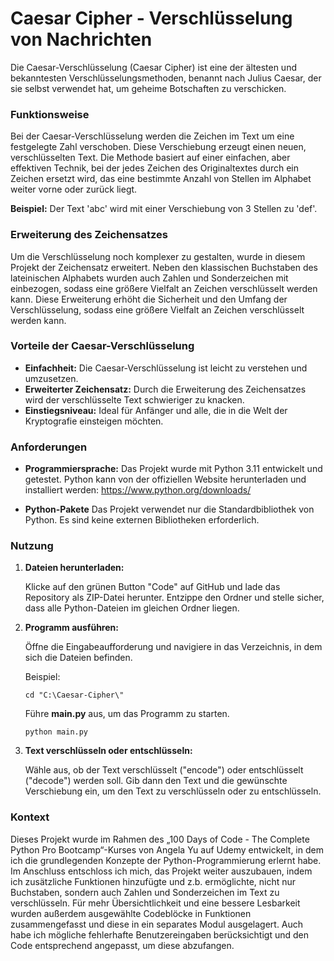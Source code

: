 
# Caesar Cipher - Verschlüsselung von Nachrichten
Die Caesar-Verschlüsselung (Caesar Cipher) ist eine der ältesten und bekanntesten Verschlüsselungsmethoden, benannt nach Julius Caesar, der sie selbst verwendet hat, um geheime Botschaften zu verschicken.


### Funktionsweise
Bei der Caesar-Verschlüsselung werden die Zeichen im Text um eine festgelegte Zahl verschoben. Diese Verschiebung erzeugt einen neuen, verschlüsselten Text. Die Methode basiert auf einer einfachen, aber effektiven Technik, bei der jedes Zeichen des Originaltextes durch ein Zeichen ersetzt wird, das eine bestimmte Anzahl von Stellen im Alphabet weiter vorne oder zurück liegt.

**Beispiel:** Der Text 'abc' wird mit einer Verschiebung von 3 Stellen zu 'def'.


### Erweiterung des Zeichensatzes
Um die Verschlüsselung noch komplexer zu gestalten, wurde in diesem Projekt der Zeichensatz erweitert. Neben den klassischen Buchstaben des lateinischen Alphabets wurden auch Zahlen und Sonderzeichen mit einbezogen, sodass eine größere Vielfalt an Zeichen verschlüsselt werden kann. Diese Erweiterung erhöht die Sicherheit und den Umfang der Verschlüsselung, sodass eine größere Vielfalt an Zeichen verschlüsselt werden kann.

### Vorteile der Caesar-Verschlüsselung
- **Einfachheit:** Die Caesar-Verschlüsselung ist leicht zu verstehen und umzusetzen.
- **Erweiterter Zeichensatz:** Durch die Erweiterung des Zeichensatzes wird der verschlüsselte Text schwieriger zu knacken.
- **Einstiegsniveau:** Ideal für Anfänger und alle, die in die Welt der Kryptografie einsteigen möchten.

### Anforderungen
- **Programmiersprache:**
Das Projekt wurde mit Python 3.11 entwickelt und getestet. 
Python kann von der offiziellen Website herunterladen und installiert werden: https://www.python.org/downloads/

- **Python-Pakete**
Das Projekt verwendet nur die Standardbibliothek von Python. Es sind keine externen Bibliotheken erforderlich.


### Nutzung
1. **Dateien herunterladen:**
   
   Klicke auf den grünen Button "Code" auf GitHub und lade das Repository als ZIP-Datei herunter.
   Entzippe den Ordner und stelle sicher, dass alle Python-Dateien im gleichen Ordner liegen.
   
3. **Programm ausführen:**
   
   Öffne die Eingabeaufforderung und navigiere in das Verzeichnis, in dem sich die Dateien befinden.
   
   Beispiel:

       cd "C:\Caesar-Cipher\"
   
   Führe **main.py** aus, um das Programm zu starten.

       python main.py
   
3. **Text verschlüsseln oder entschlüsseln:**
   
   Wähle aus, ob der Text verschlüsselt ("encode") oder entschlüsselt ("decode") werden soll. Gib dann den Text und die gewünschte Verschiebung ein, um den Text zu verschlüsseln oder zu entschlüsseln.


### Kontext
Dieses Projekt wurde im Rahmen des „100 Days of Code - The Complete Python Pro Bootcamp“-Kurses von Angela Yu auf Udemy entwickelt, in dem ich die grundlegenden Konzepte der Python-Programmierung erlernt habe. Im Anschluss entschloss ich mich, das Projekt weiter auszubauen, indem ich zusätzliche Funktionen hinzufügte und z.b. ermöglichte, nicht nur Buchstaben, sondern auch Zahlen und Sonderzeichen im Text zu verschlüsseln. Für mehr Übersichtlichkeit und eine bessere Lesbarkeit wurden außerdem ausgewählte Codeblöcke in Funktionen zusammengefasst und diese in ein separates Modul ausgelagert. Auch habe ich mögliche fehlerhafte Benutzereingaben berücksichtigt und den Code entsprechend angepasst, um diese abzufangen. 


